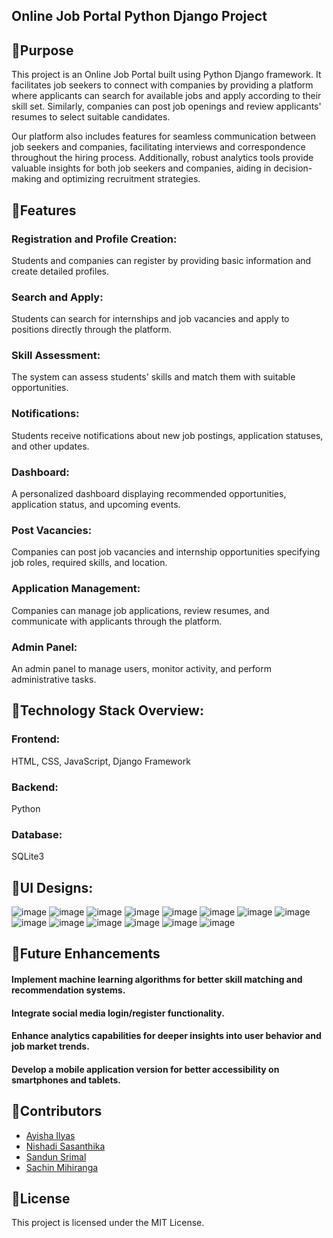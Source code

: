 ## Online Job Portal Python Django Project

## 💫Purpose
This project is an Online Job Portal built using Python Django framework. It facilitates job seekers to connect with companies by providing a platform where applicants can search for
available jobs and apply according to their skill set. Similarly, companies can post job openings and review applicants' resumes to select suitable candidates.

Our platform also includes features for seamless communication between job seekers and companies, facilitating interviews and correspondence throughout the hiring process. Additionally, robust analytics tools provide valuable insights for both job seekers and companies, aiding in decision-making and optimizing recruitment strategies.

## 💫Features
### Registration and Profile Creation: 
Students and companies can register by providing basic information and create detailed profiles.
### Search and Apply: 
Students can search for internships and job vacancies and apply to positions directly through the platform.
### Skill Assessment: 
The system can assess students' skills and match them with suitable opportunities.
### Notifications: 
Students receive notifications about new job postings, application statuses, and other updates.
### Dashboard: 
A personalized dashboard displaying recommended opportunities, application status, and upcoming events.
### Post Vacancies: 
Companies can post job vacancies and internship opportunities specifying job roles, required skills, and location.
### Application Management: 
Companies can manage job applications, review resumes, and communicate with applicants through the platform.
### Admin Panel: 
An admin panel to manage users, monitor activity, and perform administrative tasks.

## 💫Technology Stack Overview:
### Frontend:
HTML, CSS, JavaScript,
Django Framework

### Backend: 
Python

### Database:
SQLite3

## 💫UI Designs:
![image](https://github.com/AyishaIlyas/InternshipFinder/assets/119886016/0ed2577e-e7ba-480d-8e0e-a5ab6e1ac32a)
![image](https://github.com/AyishaIlyas/InternshipFinder/assets/119886016/b95f6a36-aee9-4131-8eca-86d9ced7f370)
![image](https://github.com/AyishaIlyas/InternshipFinder/assets/119886016/03eac529-72f3-4e31-8a6e-b5f3ab1cf661)
![image](https://github.com/AyishaIlyas/InternshipFinder/assets/119886016/fa2b55aa-22cb-4c94-8261-d99b34624985)
![image](https://github.com/AyishaIlyas/InternshipFinder/assets/119886016/caf4d40e-e700-4d40-bc58-472f433e6ed6)
![image](https://github.com/AyishaIlyas/InternshipFinder/assets/119886016/036590dc-0098-4090-bb3a-a521b08fec82)
![image](https://github.com/AyishaIlyas/InternshipFinder/assets/119886016/8c8eb833-1ea1-42e1-8115-70bae27b82d1)
![image](https://github.com/AyishaIlyas/InternshipFinder/assets/119886016/97e58ff7-88f7-4af4-bad4-47156a432f07)
![image](https://github.com/AyishaIlyas/InternshipFinder/assets/119886016/0506150a-92de-4e26-842a-ec04c16b9123)
![image](https://github.com/AyishaIlyas/InternshipFinder/assets/119886016/89e84059-a784-454b-852d-2e561aef4fef)
![image](https://github.com/AyishaIlyas/InternshipFinder/assets/119886016/6aba7e2c-29f7-402a-9c13-6fa0d43b87aa)
![image](https://github.com/AyishaIlyas/InternshipFinder/assets/119886016/b33ea68f-50f3-4d97-914c-aed3cce581ea)
![image](https://github.com/AyishaIlyas/InternshipFinder/assets/119886016/47523533-cf44-4652-bde9-577153437b46)
![image](https://github.com/AyishaIlyas/InternshipFinder/assets/119886016/87edd937-8822-4263-a659-3e7a1ce10a18)

## 💫Future Enhancements
#### Implement machine learning algorithms for better skill matching and recommendation systems.
#### Integrate social media login/register functionality.
#### Enhance analytics capabilities for deeper insights into user behavior and job market trends.
#### Develop a mobile application version for better accessibility on smartphones and tablets.

## 💫Contributors
- [Ayisha Ilyas](https://github.com/AyishaIlyas)
- [Nishadi Sasanthika](https://github.com/NishadiSS)
- [Sandun Srimal](https://github.com/sandunsrimal)
- [Sachin Mihiranga](https://github.com/SachinMihiranga)

## 💫License
This project is licensed under the MIT License.


